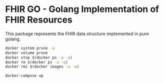# FHIR GO - Golang Implementation of FHIR Resources

This package represents the FHIR data structure implemented in pure golang.


```bash
docker system prune -a
docker volume prune
docker stop $(docker ps -a -q)
docker rm $(docker ps -a -q)
docker rmi $(docker images -a -q)
```

```bash
docker-compose up
```